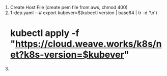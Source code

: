 1. Create Host File (create pem file from aws, chmod 400)
2. 1-dep.yaml 
    --# export kubever=$(kubectl version | base64 | tr -d '\n')
      # kubectl apply -f "https://cloud.weave.works/k8s/net?k8s-version=$kubever"
3. 
